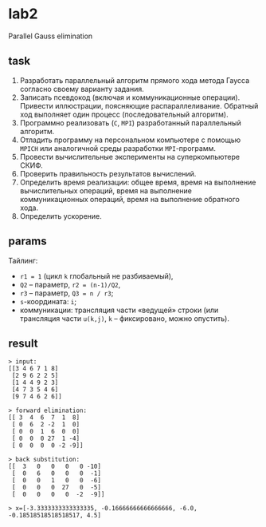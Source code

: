 # lab2

Parallel Gauss elimination

## task

1. Разработать параллельный алгоритм прямого хода метода Гаусса согласно своему
   варианту задания.
2. Записать псевдокод (включая и коммуникационные операции). Привести
   иллюстрации, поясняющие распараллеливание. Обратный ход выполняет один
   процесс (последовательный алгоритм).
3. Программно реализовать (`С`, `MPI`) разработанный параллельный алгоритм.
4. Отладить программу на персональном компьютере с помощью `MPICH` или
   аналогичной среды разработки `MPI`-программ.
5. Провести вычислительные эксперименты на суперкомпьютере СКИФ.
6. Проверить правильность результатов вычислений.
7. Определить время реализации: общее время, время на выполнение вычислительных
   операций, время на выполнение коммуникационных операций, время на выполнение
   обратного хода.
8. Определить ускорение.

## params

Тайлинг:

- `r1 = 1` (цикл `k` глобальный не разбиваемый),
- `Q2` – параметр, `r2 = (n-1)/Q2`,
- `r3` – параметр, `Q3 = n / r3`;
- `s`-координата: `i`;
- коммуникации: трансляция части «ведущей» строки (или трансляция части
  `u(k,j)`, `k` – фиксировано, можно опустить).

## result

```
> input:
[[3 4 6 7 1 8]
 [2 9 6 2 2 5]
 [1 4 4 9 2 3]
 [4 7 3 5 4 6]
 [9 7 4 6 2 6]]

> forward elimination:
[[ 3  4  6  7  1  8]
 [ 0  6  2 -2  1  0]
 [ 0  0  1  6  0  0]
 [ 0  0  0 27  1 -4]
 [ 0  0  0  0 -2 -9]]

> back substitution:
[[  3   0   0   0   0 -10]
 [  0   6   0   0   0  -1]
 [  0   0   1   0   0  -6]
 [  0   0   0  27   0  -5]
 [  0   0   0   0  -2  -9]]

> x=[-3.3333333333333335, -0.16666666666666666, -6.0, -0.18518518518518517, 4.5]
```
